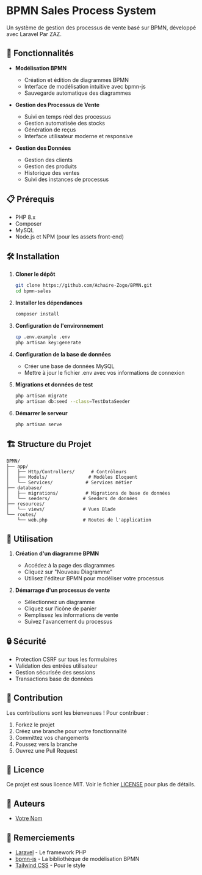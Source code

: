 # BPMN Sales Process System

Un système de gestion des processus de vente basé sur BPMN, développé avec Laravel Par ZAZ.

## 🚀 Fonctionnalités

- **Modélisation BPMN**
  - Création et édition de diagrammes BPMN
  - Interface de modélisation intuitive avec bpmn-js
  - Sauvegarde automatique des diagrammes

- **Gestion des Processus de Vente**
  - Suivi en temps réel des processus
  - Gestion automatisée des stocks
  - Génération de reçus
  - Interface utilisateur moderne et responsive

- **Gestion des Données**
  - Gestion des clients
  - Gestion des produits
  - Historique des ventes
  - Suivi des instances de processus

## 📋 Prérequis

- PHP 8.x
- Composer
- MySQL
- Node.js et NPM (pour les assets front-end)

## 🛠 Installation

1. **Cloner le dépôt**
   ```bash
   git clone https://github.com/Achaire-Zogo/BPMN.git
   cd bpmn-sales
   ```

2. **Installer les dépendances**
   ```bash
   composer install
   ```

3. **Configuration de l'environnement**
   ```bash
   cp .env.example .env
   php artisan key:generate
   ```

4. **Configuration de la base de données**
   - Créer une base de données MySQL
   - Mettre à jour le fichier .env avec vos informations de connexion

5. **Migrations et données de test**
   ```bash
   php artisan migrate
   php artisan db:seed --class=TestDataSeeder
   ```

6. **Démarrer le serveur**
   ```bash
   php artisan serve
   ```

## 🏗 Structure du Projet

```
BPMN/
├── app/
│   ├── Http/Controllers/      # Contrôleurs
│   ├── Models/               # Modèles Eloquent
│   └── Services/            # Services métier
├── database/
│   ├── migrations/          # Migrations de base de données
│   └── seeders/            # Seeders de données
├── resources/
│   └── views/              # Vues Blade
└── routes/
    └── web.php             # Routes de l'application
```

## 📱 Utilisation

1. **Création d'un diagramme BPMN**
   - Accédez à la page des diagrammes
   - Cliquez sur "Nouveau Diagramme"
   - Utilisez l'éditeur BPMN pour modéliser votre processus

2. **Démarrage d'un processus de vente**
   - Sélectionnez un diagramme
   - Cliquez sur l'icône de panier
   - Remplissez les informations de vente
   - Suivez l'avancement du processus

## 🔒 Sécurité

- Protection CSRF sur tous les formulaires
- Validation des entrées utilisateur
- Gestion sécurisée des sessions
- Transactions base de données

## 🤝 Contribution

Les contributions sont les bienvenues ! Pour contribuer :

1. Forkez le projet
2. Créez une branche pour votre fonctionnalité
3. Committez vos changements
4. Poussez vers la branche
5. Ouvrez une Pull Request

## 📄 Licence

Ce projet est sous licence MIT. Voir le fichier [LICENSE](LICENSE) pour plus de détails.

## 👥 Auteurs

- [Votre Nom](https://github.com/votre-username)

## 🙏 Remerciements

- [Laravel](https://laravel.com) - Le framework PHP
- [bpmn-js](https://github.com/bpmn-io/bpmn-js) - La bibliothèque de modélisation BPMN
- [Tailwind CSS](https://tailwindcss.com) - Pour le style